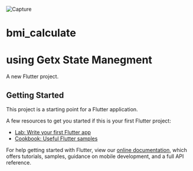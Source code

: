 ![Capture](https://user-images.githubusercontent.com/78031951/150594728-2db2bc8a-8447-45e3-8a4d-77c01c01b619.PNG)
# bmi_calculate
# using Getx State Manegment

A new Flutter project.

## Getting Started

This project is a starting point for a Flutter application.

A few resources to get you started if this is your first Flutter project:

- [Lab: Write your first Flutter app](https://flutter.dev/docs/get-started/codelab)
- [Cookbook: Useful Flutter samples](https://flutter.dev/docs/cookbook)

For help getting started with Flutter, view our
[online documentation](https://flutter.dev/docs), which offers tutorials,
samples, guidance on mobile development, and a full API reference.
